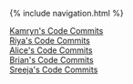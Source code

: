 {% include navigation.html %}

[Kamryn's Code Commits](https://github.com/kamryns/curly-cupboard/commits?author=kamryns)<br>
[Riya's Code Commits](https://github.com/kamryns/curly-cupboard/commits?author=ranand2445)<br>
[Alice's Code Commits](https://github.com/kamryns/curly-cupboard/commits?author=tangalice)<br>
[Brian's Code Commits](https://github.com/kamryns/curly-cupboard/commits?author=bgt072105)<br>
[Sreeja's Code Commits](https://github.com/kamryns/curly-cupboard/commits?author=SreejaVad)<br>